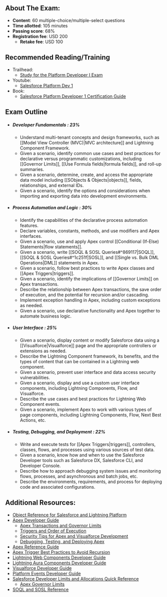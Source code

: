 ## About The Exam:
- **Content**: 60 multiple-choice/multiple-select questions
- **Time allotted**: 105 minutes
- **Passing score**: 68%
- **Registration fee**: USD 200
	- **Retake fee**: USD 100

## Recommended Reading/Training
- Trailhead: 
	- [Study for the Platform Developer I Exam](https://trailhead.salesforce.com/en/content/learn/trails/platform-developer-i-certification-study-guide)
- Youtube:
	- [Salesforce Platform Dev 1](https://www.youtube.com/playlist?list=PL57B82Dd6pFffk4dNNG4XzeBXYpnyEjQt)
- Book:
	- [Salesforce Platform Developer 1 Certification Guide](https://www.amazon.co.uk/Salesforce-Platform-Developer-Certification-Guide-ebook/dp/B07S7SYQ2V/ref=sr_1_8?crid=467VO4MC0PWI&keywords=Salesforce+platform+developer+1&qid=1689235045&sprefix=salesforce+platform+developer+%2Caps%2C161&sr=8-8)

## Exam Outline
- ##### Developer Fundamentals : 23%
	-  Understand multi-tenant concepts and design frameworks, such as [[Model View Controller (MVC)|MVC architecture]] and Lightning Component Framework.
	- Given a scenario, identify common use cases and best practices for declarative versus programmatic customizations, including [[Governor Limits]], [[Use Formula fields|formula fields]], and roll-up summaries.
	- Given a scenario, determine, create, and access the appropriate data model including [[SObjects & Objects|objects]], fields, relationships, and external IDs.
	- Given a scenario, identify the options and considerations when importing and exporting data into development environments.
- ##### Process Automation and Logic : 30%
	-  Identify the capabilities of the declarative process automation features.
	- Declare variables, constants, methods, and use modifiers and Apex interfaces.
	- Given a scenario, use and apply Apex control [[Conditional (If-Else) Statements|flow statements]].
	- Given a scenario, write [[SOQL & SOSL Queries#^869117|SOQL]], [[SOQL & SOSL Queries#^1c251f|SOSL]], and [[Single vs. Bulk DML Operations|DML]] statements in Apex.
	- Given a scenario, follow best practices to write Apex classes and [[Apex Triggers|triggers]].
	- Given a scenario, identify the implications of [[Governor Limits]] on Apex transactions.
	- Describe the relationship between Apex transactions, the save order of execution, and the potential for recursion and/or cascading.
	- Implement exception handling in Apex, including custom exceptions as needed.
	- Given a scenario, use declarative functionality and Apex together to automate business logic.
- ##### User Interface : 25% 
	- Given a scenario, display content or modify Salesforce data using a [[Visualforce|Visualforce]] page and the appropriate controllers or extensions as needed.
	- Describe the Lightning Component framework, its benefits, and the types of content that can be contained in a Lightning web component.
	- Given a scenario, prevent user interface and data access security vulnerabilities. 
	- Given a scenario, display and use a custom user interface components, including Lightning Components, Flow, and Visualforce.
	- Describe the use cases and best practices for Lightning Web Component events.
	- Given a scenario, implement Apex to work with various types of page components, including Lightning Components, Flow, Next Best Actions, etc.
- ##### Testing, Debugging, and Deployment : 22%
	- Write and execute tests for [[Apex Triggers|triggers]], controllers, classes, flows, and processes using various sources of test data.
	- Given a scenario, know how and when to use the Salesforce Developer tools such as Salesforce DX, Salesforce CLI, and Developer Console.
	- Describe how to approach debugging system issues and monitoring flows, processes, and asynchronous and batch jobs, etc.
	- Describe the environments, requirements, and process for deploying code and associated configurations.

## Additional Resources:
- [Object Reference for Salesforce and Lightning Platform](https://developer.salesforce.com/docs/atlas.en-us.object_reference.meta/object_reference/sforce_api_objects_concepts.htm)
- [Apex Developer Guide](https://developer.salesforce.com/docs/atlas.en-us.apexcode.meta/apexcode/apex_dev_guide.htm)
    - [Apex Transactions and Governor Limits](https://developer.salesforce.com/docs/atlas.en-us.apexcode.meta/apexcode/apex_limits_intro.htm)
    - [Triggers and Order of Execution](https://developer.salesforce.com/docs/atlas.en-us.apexcode.meta/apexcode/apex_triggers_order_of_execution.htm)
    - [Security Tips for Apex and Visualforce Development](https://developer.salesforce.com/docs/atlas.en-us.apexcode.meta/apexcode/pages_security_tips_intro.htm)
    - [Debugging, Testing, and Deploying Apex](https://developer.salesforce.com/docs/atlas.en-us.apexcode.meta/apexcode/apex_debug_test_deploy.htm)
- [Apex Reference Guide](https://developer.salesforce.com/docs/atlas.en-us.apexref.meta/apexref/apex_ref_guide.htm)
- [Apex Trigger Best Practices to Avoid Recursion](https://help.salesforce.com/s/articleView?id=000332407&type=1)
- [Lightning Web Components Developer Guide](https://developer.salesforce.com/docs/component-library/documentation/en/lwc)
- [Lightning Aura Components Developer Guide](https://developer.salesforce.com/docs/atlas.en-us.lightning.meta/lightning/intro_framework.htm)
- [Visualforce Developer Guide](https://developer.salesforce.com/docs/atlas.en-us.pages.meta/pages/pages_intro.htm)
- [Platform Events Developer Guide](https://developer.salesforce.com/docs/atlas.en-us.platform_events.meta/platform_events/platform_events_intro.htm)
- [Salesforce Developer Limits and Allocations Quick Reference](https://developer.salesforce.com/docs/atlas.en-us.salesforce_app_limits_cheatsheet.meta/salesforce_app_limits_cheatsheet/salesforce_app_limits_overview.htm)
    - [Apex Governor Limits](https://developer.salesforce.com/docs/atlas.en-us.salesforce_app_limits_cheatsheet.meta/salesforce_app_limits_cheatsheet/salesforce_app_limits_platform_apexgov.htm)
- [SOQL and SOSL Reference](https://developer.salesforce.com/docs/atlas.en-us.soql_sosl.meta/soql_sosl/sforce_api_calls_soql_sosl_intro.htm)